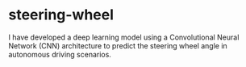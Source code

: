 # steering-wheel
I have developed a deep learning model using a Convolutional Neural Network (CNN) architecture to predict the steering wheel angle in autonomous driving scenarios. 
